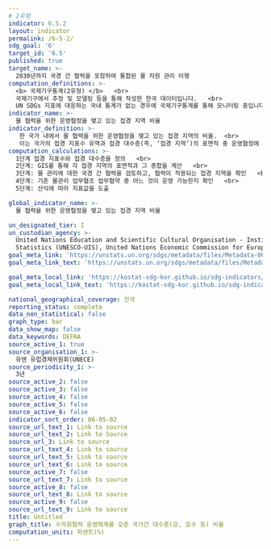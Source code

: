 ```yaml
---
# 2유형 
indicator: 6.5.2
layout: indicator
permalink: /6-5-2/
sdg_goal: '6'
target_id: '6.5'
published: true
target_name: >-
  2030년까지 국경 간 협력을 포함하여 통합된 물 자원 관리 이행
computation_definitions: >-
  <b> 국제기구통계(2유형) </b>   <br>
  국제기구에서 추정 및 모델링 등을 통해 작성한 한국 데이터입니다.   <br>
  UN SDGs 지표에 대응하는 국내 통계가 없는 경우에 국제기구통계를 통해 모니터링 중입니다. 
indicator_name: >-
  물 협력을 위한 운영협정을 맺고 있는 접경 지역 비율
indicator_definition: >-
   한 국가 내에서 물 협력을 위한 운영협정을 맺고 있는 접경 지역의 비율.  <br>
   이는 국가의 접경 지표수 유역과 접경 대수층(즉, ‘접경 지역’)의 표면적 중 운영협정에 의해 보호되는 지역의 해당 면적을 해당 국가의 모든 접경 지역(지표수와 대수층을 포함)의 총 면적의 합으로 나누어 산출함
computation_calculations: >-
  1단계 접경 지표수와 접경 대수층을 정의   <br>
  2단계: GIS를 통해 각 접경 지역의 표면적과 그 총합을 계산   <br>
  3단계: 물 관리에 대한 국경 간 협력을 검토하고, 협력이 적용되는 접경 지역을 확인   <br>
  4단계: 기존 물관리 업무협조 업무협약 중 어느 것이 운영 가능한지 확인   <br>
  5단계: 산식에 따라 지표값을 도출

global_indicator_name: >-
  물 협력을 위한 운영협정을 맺고 있는 접경 지역 비율

un_designated_tier: I
un_custodian_agency: >-
  United Nations Education and Scientific Cultural Organisation - Institute for
  Statistics (UNESCO-UIS), United Nations Economic Commission for Europe (UNECE)
goal_meta_link: 'https://unstats.un.org/sdgs/metadata/files/Metadata-06-05-02.pdf'
goal_meta_link_text: 'https://unstats.un.org/sdgs/metadata/files/Metadata-06-05-02.pdf'

goal_meta_local_link: 'https://kostat-sdg-kor.github.io/sdg-indicators/public/data/Metadata-06-05-02_KOR.pdf'
goal_meta_local_link_text: 'https://kostat-sdg-kor.github.io/sdg-indicators/public/data/Metadata-06-05-02_KOR.pdf'

national_geographical_coverage: 전국
reporting_status: complete
data_non_statistical: false
graph_type: bar
data_show_map: false
data_keywords: DEFRA
source_active_1: true
source_organisation_1: >-
  유엔 유럽경제위원회(UNECE)
source_periodicity_1: >-
  3년
source_active_2: false
source_active_3: false
source_active_4: false
source_active_5: false
source_active_6: false
indicator_sort_order: 06-05-02
source_url_text_1: Link to source
source_url_text_2: Link to Source
source_url_3: Link to source
source_url_text_4: Link to source
source_url_text_5: Link to source
source_url_text_6: Link to source
source_active_7: false
source_url_text_7: Link to source
source_active_8: false
source_url_text_8: Link to source
source_active_9: false
source_url_text_9: Link to source
title: Untitled
graph_title: 수자원협력 운영체계를 갖춘 국가간 대수층(강, 호수 등) 비율
computation_units: 퍼센트(%)
---
```

